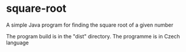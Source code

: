# square-root
A simple Java program for finding the square root of a given number

The program build is in the "dist" directory.
The programme is in Czech language
